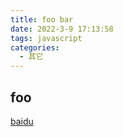 ```yaml
---
title: foo bar
date: 2022-3-9 17:13:58
tags: javascript
categories:
  - 其它
---
```


## foo

[baidu](https://baidu.com)
